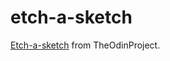 # etch-a-sketch

[Etch-a-sketch](https://www.theodinproject.com/paths/foundations/courses/foundations/lessons/etch-a-sketch-project) from TheOdinProject.


